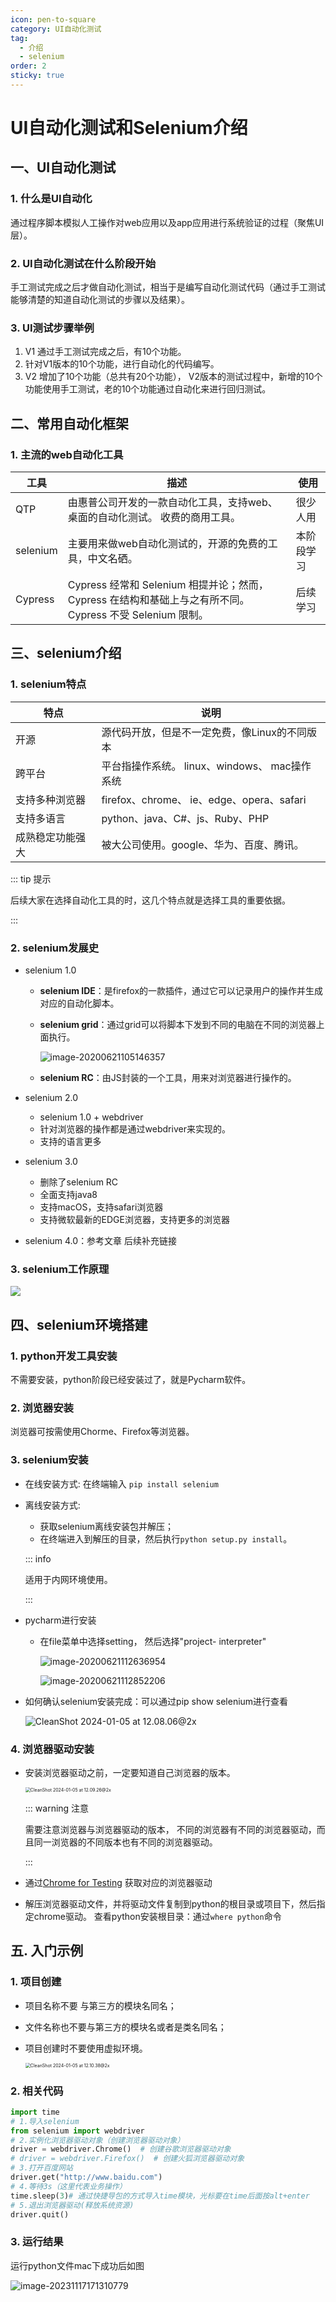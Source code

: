 ```yaml
---
icon: pen-to-square
category: UI自动化测试
tag:
  - 介绍
  - selenium
order: 2
sticky: true
---
```


# UI自动化测试和Selenium介绍

## 一、UI自动化测试

### 1. 什么是UI自动化

通过程序脚本模拟人工操作对web应用以及app应用进行系统验证的过程（聚焦UI层）。

### 2. UI自动化测试在什么阶段开始

手工测试完成之后才做自动化测试，相当于是编写自动化测试代码（通过手工测试能够清楚的知道自动化测试的步骤以及结果）。

### 3. UI测试步骤举例

1. V1 通过手工测试完成之后，有10个功能。
2. 针对V1版本的10个功能，进行自动化的代码编写。
3. V2 增加了10个功能（总共有20个功能）， V2版本的测试过程中，新增的10个功能使用手工测试，老的10个功能通过自动化来进行回归测试。

## 二、常用自动化框架

### 1. 主流的web自动化工具

| 工具     | 描述                                                         | 使用       |
| -------- | ------------------------------------------------------------ | ---------- |
| QTP      | 由惠普公司开发的一款自动化工具，支持web、桌面的自动化测试。  收费的商用工具。 | 很少人用   |
| selenium | 主要用来做web自动化测试的，开源的免费的工具，中文名硒。      | 本阶段学习 |
| Cypress  | Cypress 经常和 Selenium 相提并论；然而，Cypress 在结构和基础上与之有所不同。Cypress 不受 Selenium 限制。 | 后续学习   |

## 三、selenium介绍

### 1. selenium特点

| 特点             | 说明                                            |
| ---------------- | ----------------------------------------------- |
| 开源             | 源代码开放，但是不一定免费，像Linux的不同版本   |
| 跨平台           | 平台指操作系统。   linux、windows、 mac操作系统 |
| 支持多种浏览器   | firefox、chrome、 ie、edge、opera、safari       |
| 支持多语言       | python、java、C#、js、Ruby、PHP                 |
| 成熟稳定功能强大 | 被大公司使用。google、华为、百度、腾讯。        |

::: tip 提示

后续大家在选择自动化工具的时，这几个特点就是选择工具的重要依据。

:::

### 2. selenium发展史

* selenium 1.0

  * **selenium IDE**：是firefox的一款插件，通过它可以记录用户的操作并生成对应的自动化脚本。

  * **selenium grid**：通过grid可以将脚本下发到不同的电脑在不同的浏览器上面执行。

    ![image-20200621105146357](https://hk-docs.oss-cn-chengdu.aliyuncs.com/SoftwareTest/AutomatedTest/202401031514404.png)

  * **selenium RC**：由JS封装的一个工具，用来对浏览器进行操作的。

* selenium 2.0 

  * selenium 1.0 + webdriver 
  * 针对浏览器的操作都是通过webdriver来实现的。
  * 支持的语言更多

* selenium 3.0 

  * 删除了selenium RC
  * 全面支持java8 
  * 支持macOS，支持safari浏览器
  * 支持微软最新的EDGE浏览器，支持更多的浏览器

* selenium 4.0：参考文章 后续补充链接

### 3. selenium工作原理

![ ](https://hk-docs.oss-cn-chengdu.aliyuncs.com/SoftwareTest/AutomatedTest/202401031514827.png)

## 四、selenium环境搭建

### 1. python开发工具安装

不需要安装，python阶段已经安装过了，就是Pycharm软件。

### 2. 浏览器安装

浏览器可按需使用Chorme、Firefox等浏览器。

### 3. selenium安装

* 在线安装方式:   在终端输入  `pip install selenium`

* 离线安装方式:   

  * 获取selenium离线安装包并解压；
  * 在终端进入到解压的目录，然后执行`python setup.py install`。

  ::: info

  适用于内网环境使用。

  :::

* pycharm进行安装

  * 在file菜单中选择setting， 然后选择"project- interpreter"

    ![image-20200621112636954](https://hk-docs.oss-cn-chengdu.aliyuncs.com/SoftwareTest/AutomatedTest/202401031514777.png)

    ![image-20200621112852206](https://hk-docs.oss-cn-chengdu.aliyuncs.com/SoftwareTest/AutomatedTest/202401031519939.png)

* 如何确认selenium安装完成：可以通过pip show selenium进行查看

  ![CleanShot 2024-01-05 at 12.08.06@2x](https://hk-docs.oss-cn-chengdu.aliyuncs.com/SoftwareTest/AutomatedTest/202401051208122.png)

### 4. 浏览器驱动安装

* 安装浏览器驱动之前，一定要知道自己浏览器的版本。

  <img src="https://hk-docs.oss-cn-chengdu.aliyuncs.com/SoftwareTest/AutomatedTest/202401051209428.png" alt="CleanShot 2024-01-05 at 12.09.26@2x" style="zoom:50%;" />

  ::: warning 注意

  需要注意浏览器与浏览器驱动的版本， 不同的浏览器有不同的浏览器驱动，而且同一浏览器的不同版本也有不同的浏览器驱动。

  :::

* 通过[Chrome for Testing](https://googlechromelabs.github.io/chrome-for-testing/) 获取对应的浏览器驱动

* 解压浏览器驱动文件，并将驱动文件复制到python的根目录或项目下，然后指定chrome驱动。
查看python安装根目录：通过`where python`命令

## 五. 入门示例

### 1. 项目创建

- 项目名称不要 与第三方的模块名同名；

- 文件名称也不要与第三方的模块名或者是类名同名；

- 项目创建时不要使用虚拟环境。

  <img src="https://hk-docs.oss-cn-chengdu.aliyuncs.com/SoftwareTest/AutomatedTest/202401051211182.png" alt="CleanShot 2024-01-05 at 12.10.38@2x" style="zoom:50%;" />

### 2. 相关代码

```python
import time
# 1.导入selenium
from selenium import webdriver
# 2.实例化浏览器驱动对象（创建浏览器驱动对象）
driver = webdriver.Chrome()  # 创建谷歌浏览器驱动对象
# driver = webdriver.Firefox()  # 创建火狐浏览器驱动对象
# 3.打开百度网站
driver.get("http://www.baidu.com")
# 4.等待3s（这里代表业务操作）
time.sleep(3)# 通过快捷导包的方式导入time模块，光标要在time后面按alt+enter
# 5.退出浏览器驱动(释放系统资源)
driver.quit()
```

### 3. 运行结果

运行python文件mac下成功后如图

![image-20231117171310779](https://hk-docs.oss-cn-chengdu.aliyuncs.com/SoftwareTest/AutomatedTest/202401051212977.png)




